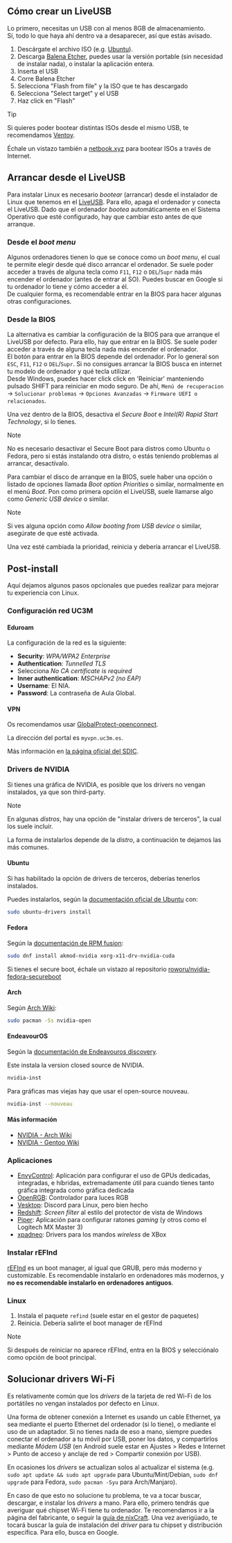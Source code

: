 ## Cómo crear un LiveUSB
Lo primero, necesitas un USB con al menos 8GB de almacenamiento.  
Sí, todo lo que haya ahí dentro va a desaparecer, así que estás avisado.

1. Descárgate el archivo ISO (e.g. [Ubuntu](https://ubuntu.com/download/desktop)).
2. Descarga [Balena Etcher](https://www.balena.io/etcher), puedes usar la versión portable (sin necesidad de instalar nada), o instalar la aplicación entera.
3. Inserta el USB
4. Corre Balena Etcher
5. Selecciona "Flash from file" y la ISO que te has descargado
6. Selecciona "Select target" y el USB
7. Haz click en "Flash"

> [!TIP]
> Si quieres poder bootear distintas ISOs desde el mismo USB, te recomendamos [Ventoy](https://www.ventoy.net/).
>
> Échale un vistazo también a [netbook.xyz](https://netboot.xyz/) para bootear ISOs a través de Internet.



## Arrancar desde el LiveUSB
Para instalar Linux es necesario _bootear_ (arrancar) desde el instalador de Linux que tenemos en el [LiveUSB](README.md#cómo-crear-un-live-usb). Para ello, apaga el ordenador y conecta el LiveUSB. Dado que el ordenador _bootea_ automáticamente en el Sistema Operativo que esté configurado, hay que cambiar esto antes de que arranque.

### Desde el _boot menu_
Algunos ordenadores tienen lo que se conoce como un _boot menu_, el cual te permite elegir desde qué disco arrancar el ordenador. Se suele poder acceder a través de alguna tecla como `F11`, `F12` o `DEL`/`Supr` nada más encender el ordenador (antes de entrar al SO). Puedes buscar en Google si tu ordenador lo tiene y cómo acceder a él.  
De cualquier forma, es recomendable entrar en la BIOS para hacer algunas otras configuraciones.

### Desde la BIOS
La alternativa es cambiar la configuración de la BIOS para que arranque el LiveUSB por defecto. Para ello, hay que entrar en la BIOS. Se suele poder acceder a través de alguna tecla nada más encender el ordenador.  
El botón para entrar en la BIOS depende del ordenador. Por lo general son `ESC`, `F11`, `F12` o `DEL`/`Supr`. Si no consigues arrancar la BIOS busca en internet tu modelo de ordenador y qué tecla utilizar.  
Desde Windows, puedes hacer click click en 'Reiniciar'
manteniendo pulsado SHIFT para reiniciar en modo seguro. De ahí, `Menú de recuperacion` → `Solucionar problemas` → `Opciones Avanzadas` → `Firmware UEFI o relacionados`.

Una vez dentro de la BIOS, desactiva el _Secure Boot_ e _Intel(R) Rapid Start Technology_, si lo tienes.
> [!NOTE]
> No es necesario desactivar el Secure Boot para distros como Ubuntu o Fedora, pero si
> estás instalando otra distro, o estás teniendo problemas al arrancar, desactívalo.

Para cambiar el disco de arranque en la BIOS, suele haber una opción o listado de opciones llamada _Boot option Priorities_ o similar, normalmente en el menú _Boot_. Pon como primera opción el LiveUSB, suele llamarse algo como _Generic USB device_ o similar.

> [!NOTE]
> Si ves alguna opción como _Allow booting from USB device_ o similar, asegúrate de que esté activada.

Una vez esté cambiada la prioridad, reinicia y debería arrancar el LiveUSB.



## Post-install
Aquí dejamos algunos pasos opcionales que puedes realizar para mejorar tu experiencia con Linux.

### Configuración red UC3M

#### Eduroam
La configuración de la red es la siguiente:
- **Security**: _WPA/WPA2 Enterprise_
- **Authentication**: _Tunnelled TLS_
- Selecciona _No CA certificate is required_
- **Inner authentication**: _MSCHAPv2 (no EAP)_
- **Username**: El NIA.
- **Password**: La contraseña de Aula Global.

#### VPN
Os recomendamos usar [GlobalProtect-openconnect](https://github.com/yuezk/GlobalProtect-openconnect).

La dirección del portal es `myvpn.uc3m.es`.

Más información en [la página oficial del SDIC](https://www.uc3m.es/sdic/servicios/vpn).


### Drivers de NVIDIA
Si tienes una gráfica de NVIDIA, es posible que los drivers no vengan instalados, ya que son third-party.
> [!NOTE]
> En algunas _distros_, hay una opción de "instalar drivers de terceros", la cual los suele incluír.

La forma de instalarlos depende de la _distro_, a continuación te dejamos las más comunes.

#### Ubuntu
Si has habilitado la opción de drivers de terceros, deberías tenerlos instalados.  

Puedes instalarlos, según la [documentación oficial de Ubuntu](https://ubuntu.com/server/docs/nvidia-drivers-installation) con:
```bash
sudo ubuntu-drivers install
```


#### Fedora
Según la [documentación de RPM fusion](https://rpmfusion.org/Howto/NVIDIA):
```bash
sudo dnf install akmod-nvidia xorg-x11-drv-nvidia-cuda
```

Si tienes el secure boot, échale un vistazo al repositorio [roworu/nvidia-fedora-secureboot](https://github.com/roworu/nvidia-fedora-secureboot)


#### Arch
Según [Arch Wiki](https://wiki.archlinux.org/title/NVIDIA):
```bash
sudo pacman -Ss nvidia-open
```

#### EndeavourOS
Según la [documentación de Endeavouros discovery](https://discovery.endeavouros.com/nvidia/new-nvidia-driver-installer-nvidia-inst/2022/03/).

Este instala la version closed source de NVIDIA.
```bash
nvidia-inst
```
Para gráficas mas viejas hay que usar el open-source nouveau.
```bash
nvidia-inst --nouveau
```

#### Más información
- [NVIDIA - Arch Wiki](https://wiki.archlinux.org/title/NVIDIA)
- [NVIDIA - Gentoo Wiki](https://wiki.gentoo.org/wiki/NVIDIA#Feature_support)



### Aplicaciones
- [EnvyControl](https://github.com/bayasdev/envycontrol): Aplicación para configurar el uso de GPUs dedicadas, integradas, e híbridas, extremadamente útil para cuando tienes tanto gráfica integrada como gráfica dedicada
- [OpenRGB](https://github.com/CalcProgrammer1/OpenRGB): Controlador para luces RGB
- [Vesktop](https://github.com/Vencord/Vesktop): Discord para Linux, pero bien hecho
- [Redshift](https://github.com/jonls/redshift): _Screen filter_ al estilo del protector de vista de Windows
- [Piper](https://github.com/libratbag/piper): Aplicación para configurar ratones _gaming_ (y otros como el Logitech MX Master 3)
- [xpadneo](https://github.com/atar-axis/xpadneo): Drivers para los mandos _wireless_ de XBox


### Instalar rEFInd
[rEFInd](https://www.rodsbooks.com/refind/) es un boot manager, al igual que
GRUB, pero más moderno y customizable. Es recomendable instalarlo en ordenadores
más modernos, y **no es recomendable instalarlo en ordenadores antiguos**.

### Linux
1. Instala el paquete `refind` (suele estar en el gestor de paquetes)
2. Reinicia. Debería salirte el boot manager de rEFInd

> [!NOTE]
> Si después de reiniciar no aparece rEFInd, entra en la BIOS y selecciónalo
> como opción de boot principal.



## Solucionar drivers Wi-Fi
Es relativamente común que los _drivers_ de la tarjeta de red Wi-Fi de los portátiles no vengan instalados por defecto en Linux.

Una forma de obtener conexión a Internet es usando un cable Ethernet, ya sea mediante el puerto Ethernet del ordenador (si lo tiene), o mediante el uso de un adaptador. Si no tienes nada de eso a mano, siempre puedes conectar el ordenador a tu móvil por USB, poner los datos, y compartirlos mediante _Módem USB_ (en Android suele estar en Ajustes > Redes e Internet > Punto de acceso y anclaje de red > Compartir conexión por USB).

En ocasiones los _drivers_ se actualizan solos al actualizar el sistema (e.g. `sudo apt update && sudo apt upgrade` para Ubuntu/Mint/Debian, `sudo dnf upgrade` para Fedora, `sudo pacman -Syu` para Arch/Manjaro).

En caso de que esto no solucione tu problema, te va a tocar buscar, descargar, e instalar los _drivers_ a mano. Para ello, primero tendrás que averiguar qué chipset Wi-Fi tiene tu ordenador. Te recomendamos ir a la página del fabricante, o seguir la [guía de nixCraft](https://www.cyberciti.biz/faq/linux-find-wireless-driver-chipset/). Una vez averigüado, te tocará buscar la guía de instalación del _driver_ para tu chipset y distribución específica. Para ello, busca en Google.
